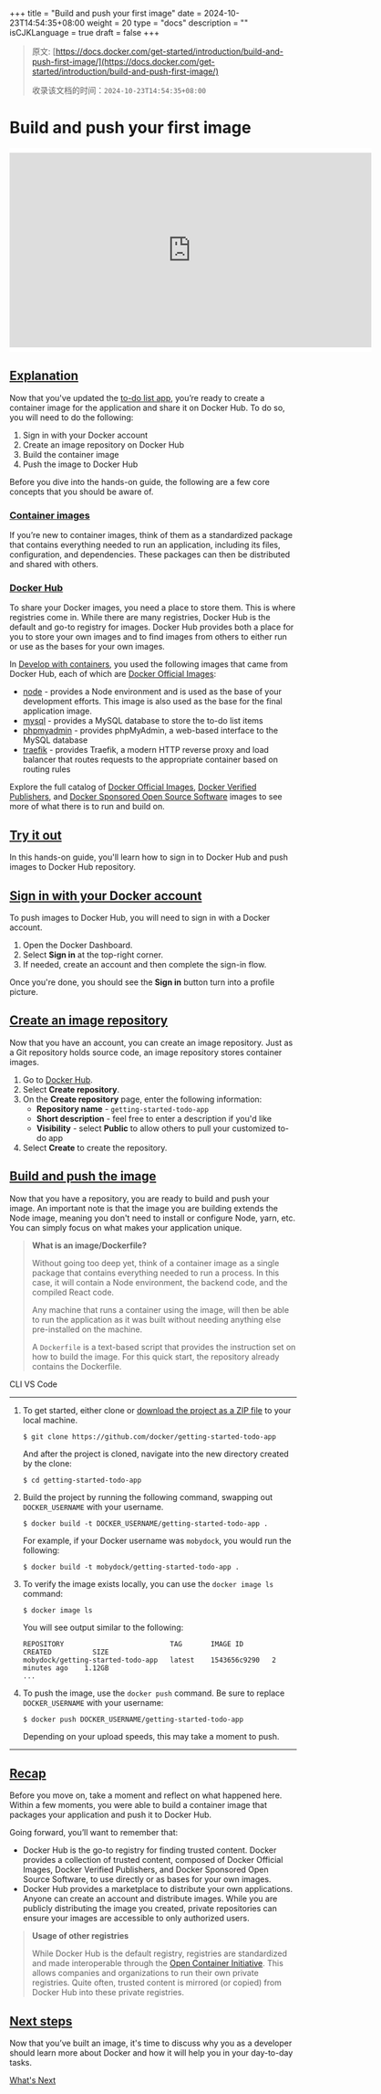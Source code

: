 +++
title = "Build and push your first image"
date = 2024-10-23T14:54:35+08:00
weight = 20
type = "docs"
description = ""
isCJKLanguage = true
draft = false
+++

> 原文: [https://docs.docker.com/get-started/introduction/build-and-push-first-image/](https://docs.docker.com/get-started/introduction/build-and-push-first-image/)
>
> 收录该文档的时间：`2024-10-23T14:54:35+08:00`

# Build and push your first image

<iframe id="youtube-player-7ge1s5nAa34" data-video-id="7ge1s5nAa34" class="youtube-video aspect-video h-fit w-full py-2" frameborder="0" allowfullscreen="" allow="accelerometer; autoplay; clipboard-write; encrypted-media; gyroscope; picture-in-picture; web-share" referrerpolicy="strict-origin-when-cross-origin" title="Docker Concepts: Build and Push Your First Image" width="100%" height="100%" src="https://www.youtube.com/embed/7ge1s5nAa34?rel=0&amp;iv_load_policy=3&amp;enablejsapi=1&amp;origin=https%3A%2F%2Fdocs.docker.com&amp;widgetid=1" data-gtm-yt-inspected-26="true" style="--tw-border-spacing-x: 0; --tw-border-spacing-y: 0; --tw-translate-x: 0; --tw-translate-y: 0; --tw-rotate: 0; --tw-skew-x: 0; --tw-skew-y: 0; --tw-scale-x: 1; --tw-scale-y: 1; --tw-pan-x: ; --tw-pan-y: ; --tw-pinch-zoom: ; --tw-scroll-snap-strictness: proximity; --tw-gradient-from-position: ; --tw-gradient-via-position: ; --tw-gradient-to-position: ; --tw-ordinal: ; --tw-slashed-zero: ; --tw-numeric-figure: ; --tw-numeric-spacing: ; --tw-numeric-fraction: ; --tw-ring-inset: ; --tw-ring-offset-width: 0px; --tw-ring-offset-color: #fff; --tw-ring-color: rgb(59 130 246 / 0.5); --tw-ring-offset-shadow: 0 0 #0000; --tw-ring-shadow: 0 0 #0000; --tw-shadow: 0 0 #0000; --tw-shadow-colored: 0 0 #0000; --tw-blur: ; --tw-brightness: ; --tw-contrast: ; --tw-grayscale: ; --tw-hue-rotate: ; --tw-invert: ; --tw-saturate: ; --tw-sepia: ; --tw-drop-shadow: ; --tw-backdrop-blur: ; --tw-backdrop-brightness: ; --tw-backdrop-contrast: ; --tw-backdrop-grayscale: ; --tw-backdrop-hue-rotate: ; --tw-backdrop-invert: ; --tw-backdrop-opacity: ; --tw-backdrop-saturate: ; --tw-backdrop-sepia: ; --tw-contain-size: ; --tw-contain-layout: ; --tw-contain-paint: ; --tw-contain-style: ; box-sizing: border-box; border-width: 0px; border-style: solid; border-color: initial; display: block; vertical-align: middle; aspect-ratio: 16 / 9; height: fit-content; width: 634.672px; padding-top: 0.5rem; padding-bottom: 0.5rem; color: rgb(0, 0, 0); font-family: &quot;Roboto Flex&quot;, system-ui, -apple-system, BlinkMacSystemFont, &quot;Segoe UI&quot;, Oxygen, Ubuntu, Cantarell, &quot;Open Sans&quot;, &quot;Helvetica Neue&quot;, sans-serif; font-size: 16px; font-style: normal; font-variant-ligatures: normal; font-variant-caps: normal; font-weight: 400; letter-spacing: normal; orphans: 2; text-align: start; text-indent: 0px; text-transform: none; widows: 2; word-spacing: 0px; -webkit-text-stroke-width: 0px; white-space: normal; background-color: rgb(255, 255, 255); text-decoration-thickness: initial; text-decoration-style: initial; text-decoration-color: initial;"></iframe>

## [Explanation](https://docs.docker.com/get-started/introduction/build-and-push-first-image/#explanation)

Now that you've updated the [to-do list app](https://docs.docker.com/get-started/introduction/develop-with-containers/), you’re ready to create a container image for the application and share it on Docker Hub. To do so, you will need to do the following:

1. Sign in with your Docker account
2. Create an image repository on Docker Hub
3. Build the container image
4. Push the image to Docker Hub

Before you dive into the hands-on guide, the following are a few core concepts that you should be aware of.

### [Container images](https://docs.docker.com/get-started/introduction/build-and-push-first-image/#container-images)

If you’re new to container images, think of them as a standardized package that contains everything needed to run an application, including its files, configuration, and dependencies. These packages can then be distributed and shared with others.

### [Docker Hub](https://docs.docker.com/get-started/introduction/build-and-push-first-image/#docker-hub)

To share your Docker images, you need a place to store them. This is where registries come in. While there are many registries, Docker Hub is the default and go-to registry for images. Docker Hub provides both a place for you to store your own images and to find images from others to either run or use as the bases for your own images.

In [Develop with containers](https://docs.docker.com/get-started/introduction/develop-with-containers/), you used the following images that came from Docker Hub, each of which are [Docker Official Images](https://docs.docker.com/trusted-content/official-images/):

- [node](https://hub.docker.com/_/node) - provides a Node environment and is used as the base of your development efforts. This image is also used as the base for the final application image.
- [mysql](https://hub.docker.com/_/mysql) - provides a MySQL database to store the to-do list items
- [phpmyadmin](https://hub.docker.com/_/phpmyadmin) - provides phpMyAdmin, a web-based interface to the MySQL database
- [traefik](https://hub.docker.com/_/traefik) - provides Traefik, a modern HTTP reverse proxy and load balancer that routes requests to the appropriate container based on routing rules

Explore the full catalog of [Docker Official Images](https://hub.docker.com/search?image_filter=official&q=), [Docker Verified Publishers](https://hub.docker.com/search?q=&image_filter=store), and [Docker Sponsored Open Source Software](https://hub.docker.com/search?q=&image_filter=open_source) images to see more of what there is to run and build on.

## [Try it out](https://docs.docker.com/get-started/introduction/build-and-push-first-image/#try-it-out)

In this hands-on guide, you'll learn how to sign in to Docker Hub and push images to Docker Hub repository.

## [Sign in with your Docker account](https://docs.docker.com/get-started/introduction/build-and-push-first-image/#sign-in-with-your-docker-account)

To push images to Docker Hub, you will need to sign in with a Docker account.

1. Open the Docker Dashboard.
2. Select **Sign in** at the top-right corner.
3. If needed, create an account and then complete the sign-in flow.

Once you're done, you should see the **Sign in** button turn into a profile picture.

## [Create an image repository](https://docs.docker.com/get-started/introduction/build-and-push-first-image/#create-an-image-repository)

Now that you have an account, you can create an image repository. Just as a Git repository holds source code, an image repository stores container images.

1. Go to [Docker Hub](https://hub.docker.com/).
2. Select **Create repository**.
3. On the **Create repository** page, enter the following information:
   - **Repository name** - `getting-started-todo-app`
   - **Short description** - feel free to enter a description if you'd like
   - **Visibility** - select **Public** to allow others to pull your customized to-do app
4. Select **Create** to create the repository.

## [Build and push the image](https://docs.docker.com/get-started/introduction/build-and-push-first-image/#build-and-push-the-image)

Now that you have a repository, you are ready to build and push your image. An important note is that the image you are building extends the Node image, meaning you don't need to install or configure Node, yarn, etc. You can simply focus on what makes your application unique.

> **What is an image/Dockerfile?**
>
> Without going too deep yet, think of a container image as a single package that contains everything needed to run a process. In this case, it will contain a Node environment, the backend code, and the compiled React code.
>
> Any machine that runs a container using the image, will then be able to run the application as it was built without needing anything else pre-installed on the machine.
>
> A `Dockerfile` is a text-based script that provides the instruction set on how to build the image. For this quick start, the repository already contains the Dockerfile.

CLI VS Code

------

1. To get started, either clone or [download the project as a ZIP file](https://github.com/docker/getting-started-todo-app/archive/refs/heads/main.zip) to your local machine.

   

   ```console
   $ git clone https://github.com/docker/getting-started-todo-app
   ```

   And after the project is cloned, navigate into the new directory created by the clone:

   

   ```console
   $ cd getting-started-todo-app
   ```

2. Build the project by running the following command, swapping out `DOCKER_USERNAME` with your username.

   

   ```console
   $ docker build -t DOCKER_USERNAME/getting-started-todo-app .
   ```

   For example, if your Docker username was `mobydock`, you would run the following:

   

   ```console
   $ docker build -t mobydock/getting-started-todo-app .
   ```

3. To verify the image exists locally, you can use the `docker image ls` command:

   

   ```console
   $ docker image ls
   ```

   You will see output similar to the following:

   

   ```console
   REPOSITORY                          TAG       IMAGE ID       CREATED          SIZE
   mobydock/getting-started-todo-app   latest    1543656c9290   2 minutes ago    1.12GB
   ...
   ```

4. To push the image, use the `docker push` command. Be sure to replace `DOCKER_USERNAME` with your username:

   

   ```console
   $ docker push DOCKER_USERNAME/getting-started-todo-app
   ```

   Depending on your upload speeds, this may take a moment to push.

------

## [Recap](https://docs.docker.com/get-started/introduction/build-and-push-first-image/#recap)

Before you move on, take a moment and reflect on what happened here. Within a few moments, you were able to build a container image that packages your application and push it to Docker Hub.

Going forward, you’ll want to remember that:

- Docker Hub is the go-to registry for finding trusted content. Docker provides a collection of trusted content, composed of Docker Official Images, Docker Verified Publishers, and Docker Sponsored Open Source Software, to use directly or as bases for your own images.
- Docker Hub provides a marketplace to distribute your own applications. Anyone can create an account and distribute images. While you are publicly distributing the image you created, private repositories can ensure your images are accessible to only authorized users.

> **Usage of other registries**
>
> While Docker Hub is the default registry, registries are standardized and made interoperable through the [Open Container Initiative](https://opencontainers.org/). This allows companies and organizations to run their own private registries. Quite often, trusted content is mirrored (or copied) from Docker Hub into these private registries.

## [Next steps](https://docs.docker.com/get-started/introduction/build-and-push-first-image/#next-steps)

Now that you’ve built an image, it's time to discuss why you as a developer should learn more about Docker and how it will help you in your day-to-day tasks.

[What's Next](https://docs.docker.com/get-started/introduction/whats-next/)
